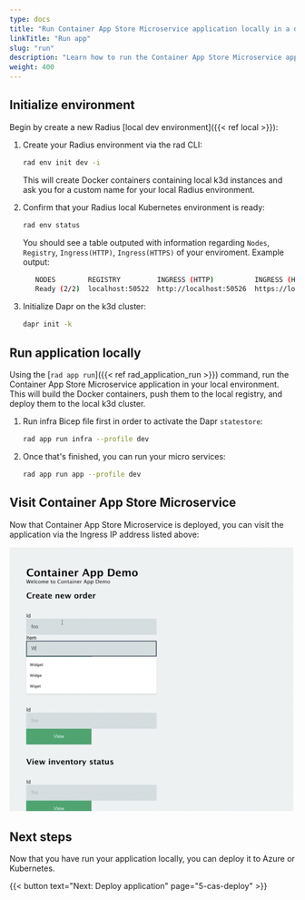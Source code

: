 ```yaml
---
type: docs
title: "Run Container App Store Microservice application locally in a dev environment"
linkTitle: "Run app"
slug: "run"
description: "Learn how to run the Container App Store Microservice application locally in a Radius dev environment"
weight: 400
---
```


## Initialize environment

Begin by create a new Radius [local dev environment]({{< ref local >}}):

1. Create your Radius environment via the rad CLI:

   ```sh
   rad env init dev -i 
   ```

   This will create Docker containers containing local k3d instances and ask you for a custom name for your local Radius environment.

1. Confirm that your Radius local Kubernetes environment is ready:

   ```sh
   rad env status
   ```

   You should see a table outputed with information regarding `Nodes`, `Registry`, `Ingress(HTTP)`, `Ingress(HTTPS)` of your enviroment. Example output:

   ```sh
      NODES        REGISTRY         INGRESS (HTTP)          INGRESS (HTTPS)
      Ready (2/2)  localhost:50522  http://localhost:50526  https://localhost:50525
   ```

1. Initialize Dapr on the k3d cluster:

   ```sh
   dapr init -k
   ```

## Run application locally

Using the [`rad app run`]({{< ref rad_application_run >}}) command, run the Container App Store Microservice application in your local environment. This will build the Docker containers, push them to the local registry, and deploy them to the local k3d cluster.

1. Run infra Bicep file first in order to activate the Dapr `statestore`:

   ```sh
   rad app run infra --profile dev
   ```

1. Once that's finished, you can run your micro services:

   ```sh
   rad app run app --profile dev  
   ```

## Visit Container App Store Microservice

Now that Container App Store Microservice is deployed, you can visit the application via the Ingress IP address listed above:

<img src="container-app-store-microservice.png" alt="Screenshot of the Container App Store Microservice application" width="500px" >

## Next steps

Now that you have run your application locally, you can deploy it to Azure or Kubernetes.

{{< button text="Next: Deploy application" page="5-cas-deploy" >}}
